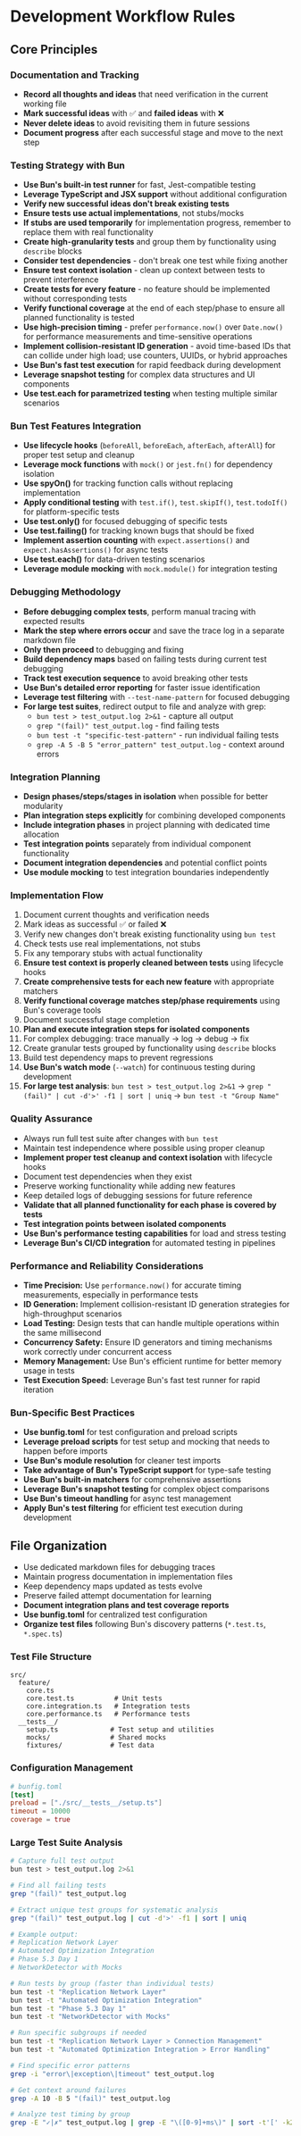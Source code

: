 # Development Workflow Rules

## Core Principles

### Documentation and Tracking
- **Record all thoughts and ideas** that need verification in the current working file
- **Mark successful ideas** with ✅ and **failed ideas** with ❌
- **Never delete ideas** to avoid revisiting them in future sessions
- **Document progress** after each successful stage and move to the next step

### Testing Strategy with Bun
- **Use Bun's built-in test runner** for fast, Jest-compatible testing
- **Leverage TypeScript and JSX support** without additional configuration
- **Verify new successful ideas don't break existing tests**
- **Ensure tests use actual implementations**, not stubs/mocks
- **If stubs are used temporarily** for implementation progress, remember to replace them with real functionality
- **Create high-granularity tests** and group them by functionality using `describe` blocks
- **Consider test dependencies** - don't break one test while fixing another
- **Ensure test context isolation** - clean up context between tests to prevent interference
- **Create tests for every feature** - no feature should be implemented without corresponding tests
- **Verify functional coverage** at the end of each step/phase to ensure all planned functionality is tested
- **Use high-precision timing** - prefer `performance.now()` over `Date.now()` for performance measurements and time-sensitive operations
- **Implement collision-resistant ID generation** - avoid time-based IDs that can collide under high load; use counters, UUIDs, or hybrid approaches
- **Use Bun's fast test execution** for rapid feedback during development
- **Leverage snapshot testing** for complex data structures and UI components
- **Use test.each for parametrized testing** when testing multiple similar scenarios

### Bun Test Features Integration
- **Use lifecycle hooks** (`beforeAll`, `beforeEach`, `afterEach`, `afterAll`) for proper test setup and cleanup
- **Leverage mock functions** with `mock()` or `jest.fn()` for dependency isolation
- **Use spyOn()** for tracking function calls without replacing implementation
- **Apply conditional testing** with `test.if()`, `test.skipIf()`, `test.todoIf()` for platform-specific tests
- **Use test.only()** for focused debugging of specific tests
- **Use test.failing()** for tracking known bugs that should be fixed
- **Implement assertion counting** with `expect.assertions()` and `expect.hasAssertions()` for async tests
- **Use test.each()** for data-driven testing scenarios
- **Leverage module mocking** with `mock.module()` for integration testing

### Debugging Methodology
- **Before debugging complex tests**, perform manual tracing with expected results
- **Mark the step where errors occur** and save the trace log in a separate markdown file
- **Only then proceed** to debugging and fixing
- **Build dependency maps** based on failing tests during current test debugging
- **Track test execution sequence** to avoid breaking other tests
- **Use Bun's detailed error reporting** for faster issue identification
- **Leverage test filtering** with `--test-name-pattern` for focused debugging
- **For large test suites**, redirect output to file and analyze with grep:
  - `bun test > test_output.log 2>&1` - capture all output
  - `grep "(fail)" test_output.log` - find failing tests
  - `bun test -t "specific-test-pattern"` - run individual failing tests
  - `grep -A 5 -B 5 "error_pattern" test_output.log` - context around errors

### Integration Planning
- **Design phases/steps/stages in isolation** when possible for better modularity
- **Plan integration steps explicitly** for combining developed components
- **Include integration phases** in project planning with dedicated time allocation
- **Test integration points** separately from individual component functionality
- **Document integration dependencies** and potential conflict points
- **Use module mocking** to test integration boundaries independently

### Implementation Flow
1. Document current thoughts and verification needs
2. Mark ideas as successful ✅ or failed ❌
3. Verify new changes don't break existing functionality using `bun test`
4. Check tests use real implementations, not stubs
5. Fix any temporary stubs with actual functionality
6. **Ensure test context is properly cleaned between tests** using lifecycle hooks
7. **Create comprehensive tests for each new feature** with appropriate matchers
8. **Verify functional coverage matches step/phase requirements** using Bun's coverage tools
9. Document successful stage completion
10. **Plan and execute integration steps for isolated components**
11. For complex debugging: trace manually → log → debug → fix
12. Create granular tests grouped by functionality using `describe` blocks
13. Build test dependency maps to prevent regressions
14. **Use Bun's watch mode** (`--watch`) for continuous testing during development
15. **For large test analysis**: `bun test > test_output.log 2>&1` → `grep "(fail)" | cut -d'>' -f1 | sort | uniq` → `bun test -t "Group Name"`

### Quality Assurance
- Always run full test suite after changes with `bun test`
- Maintain test independence where possible using proper cleanup
- **Implement proper test cleanup and context isolation** with lifecycle hooks
- Document test dependencies when they exist
- Preserve working functionality while adding new features
- Keep detailed logs of debugging sessions for future reference
- **Validate that all planned functionality for each phase is covered by tests**
- **Test integration points between isolated components**
- **Use Bun's performance testing capabilities** for load and stress testing
- **Leverage Bun's CI/CD integration** for automated testing in pipelines

### Performance and Reliability Considerations
- **Time Precision:** Use `performance.now()` for accurate timing measurements, especially in performance tests
- **ID Generation:** Implement collision-resistant ID generation strategies for high-throughput scenarios
- **Load Testing:** Design tests that can handle multiple operations within the same millisecond
- **Concurrency Safety:** Ensure ID generators and timing mechanisms work correctly under concurrent access
- **Memory Management:** Use Bun's efficient runtime for better memory usage in tests
- **Test Execution Speed:** Leverage Bun's fast test runner for rapid iteration

### Bun-Specific Best Practices
- **Use bunfig.toml** for test configuration and preload scripts
- **Leverage preload scripts** for test setup and mocking that needs to happen before imports
- **Use Bun's module resolution** for cleaner test imports
- **Take advantage of Bun's TypeScript support** for type-safe testing
- **Use Bun's built-in matchers** for comprehensive assertions
- **Leverage Bun's snapshot testing** for complex object comparisons
- **Use Bun's timeout handling** for async test management
- **Apply Bun's test filtering** for efficient test execution during development

## File Organization
- Use dedicated markdown files for debugging traces
- Maintain progress documentation in implementation files
- Keep dependency maps updated as tests evolve
- Preserve failed attempt documentation for learning
- **Document integration plans and test coverage reports**
- **Use bunfig.toml** for centralized test configuration
- **Organize test files** following Bun's discovery patterns (`*.test.ts`, `*.spec.ts`)

### Test File Structure
```
src/
  feature/
    core.ts
    core.test.ts          # Unit tests
    core.integration.ts   # Integration tests
    core.performance.ts   # Performance tests
  __tests__/
    setup.ts             # Test setup and utilities
    mocks/               # Shared mocks
    fixtures/            # Test data
```

### Configuration Management
```toml
# bunfig.toml
[test]
preload = ["./src/__tests__/setup.ts"]
timeout = 10000
coverage = true
```

### Large Test Suite Analysis
```bash
# Capture full test output
bun test > test_output.log 2>&1

# Find all failing tests
grep "(fail)" test_output.log

# Extract unique test groups for systematic analysis
grep "(fail)" test_output.log | cut -d'>' -f1 | sort | uniq

# Example output:
# Replication Network Layer
# Automated Optimization Integration
# Phase 5.3 Day 1
# NetworkDetector with Mocks

# Run tests by group (faster than individual tests)
bun test -t "Replication Network Layer"
bun test -t "Automated Optimization Integration"
bun test -t "Phase 5.3 Day 1"
bun test -t "NetworkDetector with Mocks"

# Run specific subgroups if needed
bun test -t "Replication Network Layer > Connection Management"
bun test -t "Automated Optimization Integration > Error Handling"

# Find specific error patterns
grep -i "error\|exception\|timeout" test_output.log

# Get context around failures
grep -A 10 -B 5 "(fail)" test_output.log

# Analyze test timing by group
grep -E "✓|✗" test_output.log | grep -E "\([0-9]+ms\)" | sort -t'[' -k2 -nr
```